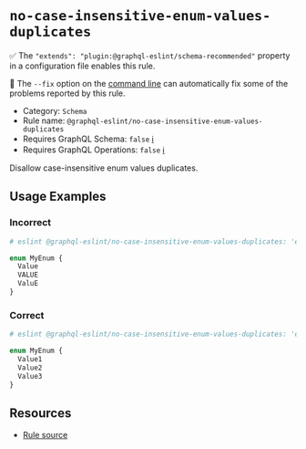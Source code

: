 # `no-case-insensitive-enum-values-duplicates`

✅ The `"extends": "plugin:@graphql-eslint/schema-recommended"` property in a configuration file enables this rule.

🔧 The `--fix` option on the [command line](https://eslint.org/docs/user-guide/command-line-interface#--fix) can automatically fix some of the problems reported by this rule.

- Category: `Schema`
- Rule name: `@graphql-eslint/no-case-insensitive-enum-values-duplicates`
- Requires GraphQL Schema: `false` [ℹ️](../../README.md#extended-linting-rules-with-graphql-schema)
- Requires GraphQL Operations: `false` [ℹ️](../../README.md#extended-linting-rules-with-siblings-operations)

Disallow case-insensitive enum values duplicates.

## Usage Examples

### Incorrect

```graphql
# eslint @graphql-eslint/no-case-insensitive-enum-values-duplicates: 'error'

enum MyEnum {
  Value
  VALUE
  ValuE
}
```

### Correct

```graphql
# eslint @graphql-eslint/no-case-insensitive-enum-values-duplicates: 'error'

enum MyEnum {
  Value1
  Value2
  Value3
}
```

## Resources

- [Rule source](../../packages/plugin/src/rules/no-case-insensitive-enum-values-duplicates.ts)
